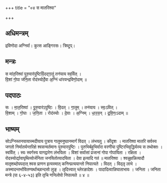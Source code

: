 +++
title = "०४ स मातरिश्वा"

+++
## अधिमन्त्रम्
द्रविणोदा अग्निर्वा। कुत्स आङ्गिरसः। त्रिष्टुप्।

## मन्त्रः
स मा॑त॒रिश्वा॑ पुरु॒वार॑पुष्टिर्वि॒दद्गा॒तुं तन॑याय स्व॒र्वित् ।  
वि॒शां गो॒पा ज॑नि॒ता रोद॑स्योर्दे॒वा अ॒ग्निं धा॑रयन्द्रविणो॒दाम् ॥

## पदपाठः
सः । मा॒त॒रिश्वा॑ । पु॒रु॒वार॑ऽपुष्टिः । वि॒दत् । गा॒तुम् । तन॑याय । स्वः॒ऽवित् ।  
वि॒शाम् । गो॒पाः । ज॒नि॒ता । रोद॑स्योः । दे॒वाः । अ॒ग्निम् । धा॒र॒य॒न् । द्र॒वि॒णः॒ऽदाम् ॥

## भाष्यम्
सोऽग्निस्तनयायास्मदीयाय पुत्राय गातुमनुष्ठानमार्गं विदत् । लंभयतु । कीदृशः । मातरिश्वा मातरि सर्वस्य जगतो निर्मातर्यन्तरिक्षे श्वसन्वर्तमानः पुरुवारपुष्टिः । पुरुभिर्बहुभिर्वारा वरणीया पुष्टिरभिवृद्धिर्यस्य स तथोक्तः । स्वर्वित् । स्वः स्वर्गस्य यागद्वारेण लंभयिता । विशां सर्वासां प्रजानां गोपा गोपायिता । रक्षिता । रोदस्योर्द्यावापृथिव्योर्जनिता जनयितोत्पादयिता । देवा इत्यादि गतं ॥ मातरिश्वा । श्वन्नुक्षन्नित्यादौ मातृशब्दोपपदात् श्वस प्राणन इत्यस्मात् कनिन्प्रत्ययान्तो निपात्यते । विदत् । विद्लृ लाभे । अस्मादन्तर्भावितण्यर्थाच्छान्दसो लुङ् । लृदित्त्वात् च्लेरङादेशः । पादादित्वान्निघाताभावः । जनिता । जनिता मन्त्रे (पा ६-४-५३) इति तृचि णनिलोपो निपात्यते ॥ ४ ॥